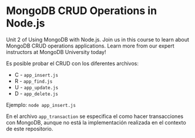 # MongoDB CRUD Operations in Node.js

Unit 2 of Using MongoDB with Node.js. Join us in this course to learn about MongoDB CRUD operations applications. Learn more from our expert instructors at MongoDB University today!

Es posible probar el CRUD con los diferentes archivos:

* C - `app_insert.js`
* R - `app_find.js`
* U - `app_update.js`
* D - `app_delete.js`

Ejemplo:
`node app_insert.js`

En el archivo `app_transaction` se especifica el como hacer transacciones con MongoDB, aunque no está la implementación realizada en el contexto de este repositorio.